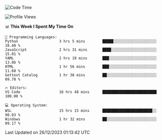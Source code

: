 <!--START_SECTION:waka-->
![Code Time](http://img.shields.io/badge/Code%20Time-463%20hrs%2058%20mins-blue)

![Profile Views](http://img.shields.io/badge/Profile%20Views-2-blue)

📊 **This Week I Spent My Time On** 

```text
💬 Programming Languages: 
Python                   3 hrs 5 mins        █████░░░░░░░░░░░░░░░░░░░░   18.40 % 
JavaScript               2 hrs 31 mins       ████░░░░░░░░░░░░░░░░░░░░░   15.01 % 
YAML                     2 hrs 19 mins       ███░░░░░░░░░░░░░░░░░░░░░░   13.86 % 
HTML                     1 hr 56 mins        ███░░░░░░░░░░░░░░░░░░░░░░   11.60 % 
Gettext Catalog          1 hr 38 mins        ██░░░░░░░░░░░░░░░░░░░░░░░   09.78 % 

🔥 Editors: 
VS Code                  16 hrs 48 mins      █████████████████████████   100.00 % 

💻 Operating System: 
WSL                      15 hrs 15 mins      ███████████████████████░░   90.83 % 
Windows                  1 hr 32 mins        ██░░░░░░░░░░░░░░░░░░░░░░░   09.17 % 
```


 Last Updated on 26/12/2023 01:13:42 UTC
<!--END_SECTION:waka-->
